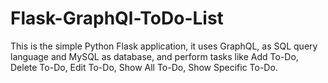 # Flask-GraphQl-ToDo-List
This is the simple Python Flask application, it uses GraphQL, as SQL query language and MySQL as database, and perform  tasks like Add To-Do, Delete To-Do, Edit To-Do, Show All To-Do, Show Specific To-Do.
